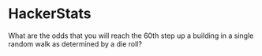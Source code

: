 # HackerStats
What are the odds that you will reach the 60th step up a building in a single random walk as determined by a die roll?
